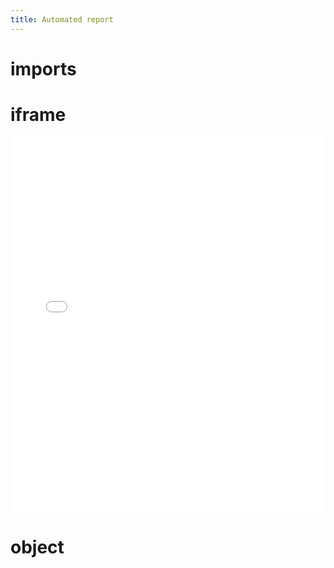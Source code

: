 ```yaml
---
title: Automated report
---
```


# imports

<link rel="import" href="./assets/images/petridish_map.html">


# iframe
<iframe src="./assets/images/petridish_map.html" height="600px" width="100%" style="border:none;"></iframe>

# object
 <object data="./assets/images/petridish_map.html" width="300" height="200"></object> 
